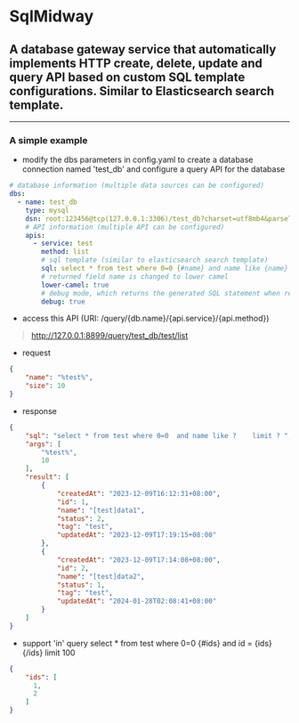 # SqlMidway

## A database gateway service that automatically implements HTTP create, delete, update and query API based on custom SQL template configurations. Similar to Elasticsearch search template.

***

### A simple example

* modify the dbs parameters in config.yaml to create a database connection named 'test_db' and configure a query API for the database

```yaml
# database information (multiple data sources can be configured)
dbs:
  - name: test_db
    type: mysql
    dsn: root:123456@tcp(127.0.0.1:3306)/test_db?charset=utf8mb4&parseTime=True&loc=Local
    # API information (multiple API can be configured)
    apis:
      - service: test
        method: list
        # sql template (similar to elasticsearch search template)
        sql: select * from test where 0=0 {#name} and name like {name} {/name} {#id} and id = {id} {/id} {#size} limit {size} {/size}
        # returned field name is changed to lower camel
        lower-camel: true
        # debug mode, which returns the generated SQL statement when responding to the result
        debug: true
```

* access this API (URI: /query/{db.name}/{api.service}/{api.method})

> http://127.0.0.1:8899/query/test_db/test/list

* request

```json
{
    "name": "%test%",
    "size": 10
}
```

* response

```json
{
	"sql": "select * from test where 0=0  and name like ?    limit ? ",
	"args": [
		"%test%",
		10
	],
	"result": [
		{
			"createdAt": "2023-12-09T16:12:31+08:00",
			"id": 1,
			"name": "[test]data1",
			"status": 2,
			"tag": "test",
			"updatedAt": "2023-12-09T17:19:15+08:00"
		},
		{
			"createdAt": "2023-12-09T17:14:08+08:00",
			"id": 2,
			"name": "[test]data2",
			"status": 1,
			"tag": "test",
			"updatedAt": "2024-01-28T02:08:41+08:00"
		}
	]
}
```

* support 'in' query
  select * from test where 0=0 {#ids} and id = {ids} {/ids} limit 100

```json
{
    "ids": [
      1,
      2
    ]
}
```